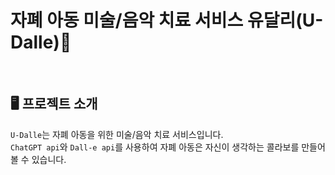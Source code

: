 # 자폐 아동 미술/음악 치료 서비스 유달리(U-Dalle)🎨

<br>

## 🖥️ 프로젝트 소개
`U-Dalle`는 자폐 아동을 위한 미술/음악 치료 서비스입니다. <br>
`ChatGPT api`와 `Dall-e api`를 사용하여 자폐 아동은 자신이 생각하는 콜라보를 만들어 볼 수 있습니다. <br><br>
